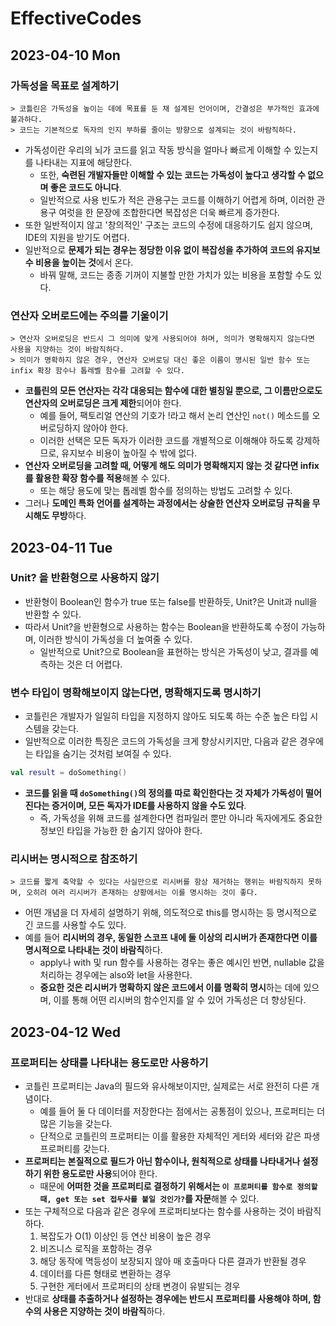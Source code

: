 # EffectiveCodes
## 2023-04-10 Mon
### 가독성을 목표로 설계하기
```
> 코틀린은 가독성을 높이는 데에 목표를 둔 채 설계된 언어이며, 간결성은 부가적인 효과에 불과하다.
> 코드는 기본적으로 독자의 인지 부하를 줄이는 방향으로 설계되는 것이 바람직하다.
```
* 가독성이란 우리의 뇌가 코드를 읽고 작동 방식을 얼마나 빠르게 이해할 수 있는지를 나타내는 지표에 해당한다.
  * 또한, **숙련된 개발자들만 이해할 수 있는 코드는 가독성이 높다고 생각할 수 없으며 좋은 코드도 아니다**.
  * 일반적으로 사용 빈도가 적은 관용구는 코드를 이해하기 어렵게 하며, 이러한 관용구 여럿을 한 문장에 조합한다면 복잡성은 더욱 빠르게 증가한다.
* 또한 일반적이지 않고 '창의적인' 구조는 코드의 수정에 대응하기도 쉽지 않으며, IDE의 지원을 받기도 어렵다.
* 일반적으로 **문제가 되는 경우는 정당한 이유 없이 복잡성을 추가하여 코드의 유지보수 비용을 높이는 것**에서 온다.
  * 바꿔 말해, 코드는 종종 기꺼이 지불할 만한 가치가 있는 비용을 포함할 수도 있다.

### 연산자 오버로드에는 주의를 기울이기
```
> 연산자 오버로딩은 반드시 그 의미에 맞게 사용되어야 하며, 의미가 명확해지지 않는다면 사용을 지양하는 것이 바람직하다.
> 의미가 명확하지 않은 경우, 연산자 오버로딩 대신 좋은 이름이 명시된 일반 함수 또는 infix 확장 함수나 톱레벨 함수를 고려할 수 있다.
```
* **코틀린의 모든 연산자는 각각 대응되는 함수에 대한 별칭일 뿐으로, 그 이름만으로도 연산자의 오버로딩은 크게 제한**되어야 한다.
  * 예를 들어, 팩토리얼 연산의 기호가 !라고 해서 논리 연산인 `not()` 메소드를 오버로딩하지 않아야 한다.
  * 이러한 선택은 모든 독자가 이러한 코드를 개별적으로 이해해야 하도록 강제하므로, 유지보수 비용이 높아질 수 밖에 없다.
* **연산자 오버로딩을 고려할 때, 어떻게 해도 의미가 명확해지지 않는 것 같다면 infix를 활용한 확장 함수를 적용**해볼 수 있다.
  * 또는 해당 용도에 맞는 톱레벨 함수를 정의하는 방법도 고려할 수 있다.
* 그러나 **도메인 특화 언어를 설계하는 과정에서는 상술한 연산자 오버로딩 규칙을 무시해도 무방**하다.

## 2023-04-11 Tue
### Unit? 을 반환형으로 사용하지 않기
* 반환형이 Boolean인 함수가 true 또는 false를 반환하듯, Unit?은 Unit과 null을 반환할 수 있다.
* 따라서 Unit?을 반환형으로 사용하는 함수는 Boolean을 반환하도록 수정이 가능하며, 이러한 방식이 가독성을 더 높여줄 수 있다.
  * 일반적으로 Unit?으로 Boolean을 표현하는 방식은 가독성이 낮고, 결과를 예측하는 것은 더 어렵다.

### 변수 타입이 명확해보이지 않는다면, 명확해지도록 명시하기
* 코틀린은 개발자가 일일히 타입을 지정하지 않아도 되도록 하는 수준 높은 타입 시스템을 갖는다.
* 일반적으로 이러한 특징은 코드의 가독성을 크게 향상시키지만, 다음과 같은 경우에는 타입을 숨기는 것처럼 보여질 수 있다.
```kotlin
val result = doSomething()
```
* **코드를 읽을 때 `doSomething()`의 정의를 따로 확인한다는 것 자체가 가독성이 떨어진다는 증거이며, 모든 독자가 IDE를 사용하지 않을 수도 있다**.
  * 즉, 가독성을 위해 코드를 설계한다면 컴파일러 뿐만 아니라 독자에게도 중요한 정보인 타입을 가능한 한 숨기지 않아야 한다.

### 리시버는 명시적으로 참조하기
```
> 코드를 짧게 축약할 수 있다는 사실만으로 리시버를 항상 제거하는 행위는 바람직하지 못하며, 오히려 여러 리시버가 존재하는 상황에서는 이를 명시하는 것이 좋다.
```
* 어떤 개념을 더 자세히 설명하기 위해, 의도적으로 this를 명시하는 등 명시적으로 긴 코드를 사용할 수도 있다.
* 예를 들어 **리시버의 경우, 동일한 스코프 내에 둘 이상의 리시버가 존재한다면 이를 명시적으로 나타내는 것이 바람직**하다.
  * apply나 with 및 run 함수를 사용하는 경우는 좋은 예시인 반면, nullable 값을 처리하는 경우에는 also와 let을 사용한다.
  * **중요한 것은 리시버가 명확하지 않은 코드에서 이를 명확히 명시**하는 데에 있으며, 이를 통해 어떤 리시버의 함수인지를 알 수 있어 가독성은 더 향상된다.

## 2023-04-12 Wed
### 프로퍼티는 상태를 나타내는 용도로만 사용하기
* 코틀린 프로퍼티는 Java의 필드와 유사해보이지만, 실제로는 서로 완전히 다른 개념이다.
  * 예를 들어 둘 다 데이터를 저장한다는 점에서는 공통점이 있으나, 프로퍼티는 더 많은 기능을 갖는다.
  * 단적으로 코틀린의 프로퍼티는 이를 활용한 자체적인 게터와 세터와 같은 파생 프로퍼티를 갖는다.
* **프로퍼티는 본질적으로 필드가 아닌 함수이나, 원칙적으로 상태를 나타내거나 설정하기 위한 용도로만 사용**되어야 한다.
  * 때문에 **어떠한 것을 프로퍼티로 결정하기 위해서는 `이 프로퍼티를 함수로 정의할 때, get 또는 set 접두사를 붙일 것인가?`를 자문**해볼 수 있다.
* 또는 구체적으로 다음과 같은 경우에 프로퍼티보다는 함수를 사용하는 것이 바람직하다.
  1. 복잡도가 O(1) 이상인 등 연산 비용이 높은 경우
  2. 비즈니스 로직을 포함하는 경우
  3. 해당 동작에 멱등성이 보장되지 않아 매 호출마다 다른 결과가 반환될 경우
  4. 데이터를 다른 형태로 변환하는 경우
  5. 구현한 게터에서 프로퍼티의 상태 변경이 유발되는 경우
* 반대로 **상태를 추출하거나 설정하는 경우에는 반드시 프로퍼티를 사용해야 하며, 함수의 사용은 지양하는 것이 바람직**하다.